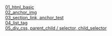 [01_html_basic]()  
[02_anchor_img]()  
[03_section_link, anchor_test]()  
[04_list_tag]()  
[05_div_css, parent_child / selector, child_selector]()  
